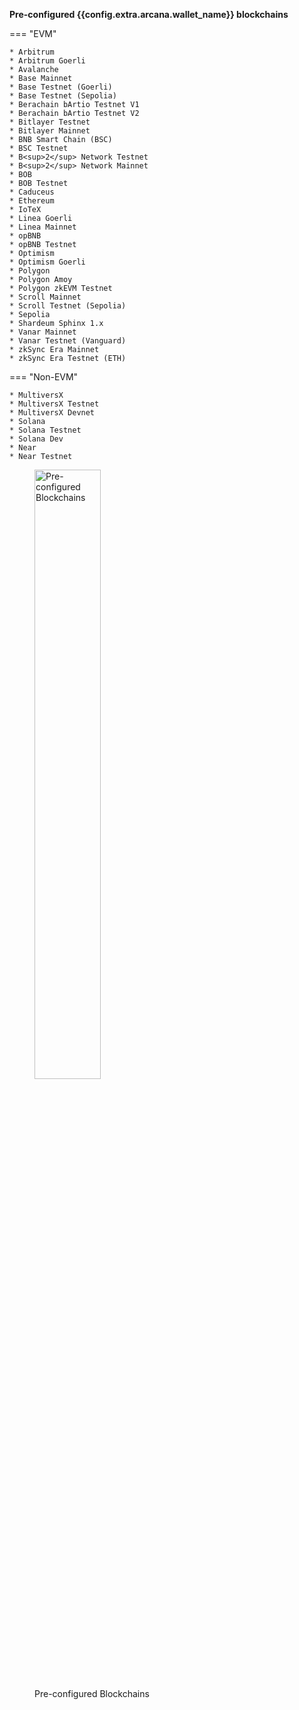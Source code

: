 <!--**Configured Blockchain Networks (Default)**:-->

**Pre-configured {{config.extra.arcana.wallet_name}} blockchains**

=== "EVM"

    * Arbitrum  
    * Arbitrum Goerli 
    * Avalanche 
    * Base Mainnet
    * Base Testnet (Goerli)
    * Base Testnet (Sepolia)
    * Berachain bArtio Testnet V1
    * Berachain bArtio Testnet V2
    * Bitlayer Testnet
    * Bitlayer Mainnet
    * BNB Smart Chain (BSC)
    * BSC Testnet 
    * B<sup>2</sup> Network Testnet
    * B<sup>2</sup> Network Mainnet
    * BOB
    * BOB Testnet
    * Caduceus
    * Ethereum 
    * IoTeX
    * Linea Goerli
    * Linea Mainnet
    * opBNB
    * opBNB Testnet
    * Optimism 
    * Optimism Goerli
    * Polygon 
    * Polygon Amoy 
    * Polygon zkEVM Testnet
    * Scroll Mainnet
    * Scroll Testnet (Sepolia)
    * Sepolia
    * Shardeum Sphinx 1.x
    * Vanar Mainnet
    * Vanar Testnet (Vanguard)
    * zkSync Era Mainnet
    * zkSync Era Testnet (ETH)

=== "Non-EVM"

    * MultiversX 
    * MultiversX Testnet
    * MultiversX Devnet 
    * Solana
    * Solana Testnet
    * Solana Dev
    * Near 
    * Near Testnet

<figure markdown="span">
  <img src="{{config.extra.arcana.img_dir}}/an_wallet_default_chain_list.{{config.extra.arcana.img_png}}" alt="Pre-configured Blockchains" width="50%" class="an-screenshots"/>
  <figcaption>Pre-configured Blockchains</figcaption>
</figure>